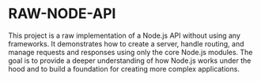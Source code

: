 # RAW-NODE-API
This project is a raw implementation of a Node.js API without using any frameworks. It demonstrates how to create a server, handle routing, and manage requests and responses using only the core Node.js modules. The goal is to provide a deeper understanding of how Node.js works under the hood and to build a foundation for creating more complex applications.